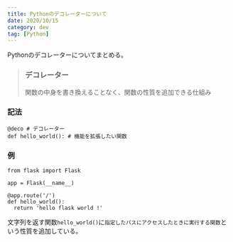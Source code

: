```yaml
---
title: Pythonのデコレーターについて
date: 2020/10/15
category: dev
tag: [Python]
---
```


Pythonのデコレーターについてまとめる。

> ### デコレーター
> 関数の中身を書き換えることなく、関数の性質を追加できる仕組み

### 記法
```py[notation.py]
@deco # デコレーター
def hello_world(): # 機能を拡張したい関数
```


### 例
```py[app.py]
from flask import Flask

app = Flask(__name__)

@app.route('/')
def hello_world():
  return 'hello flask world !'
```

文字列を返す関数`hello_world()`に`指定したパスにアクセスしたときに実行する関数`という性質を追加している。
